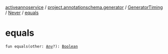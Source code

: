 [activeannoservice](../../../index.md) / [project.annotationschema.generator](../../index.md) / [GeneratorTiming](../index.md) / [Never](index.md) / [equals](./equals.md)

# equals

`fun equals(other: `[`Any`](https://kotlinlang.org/api/latest/jvm/stdlib/kotlin/-any/index.html)`?): `[`Boolean`](https://kotlinlang.org/api/latest/jvm/stdlib/kotlin/-boolean/index.html)